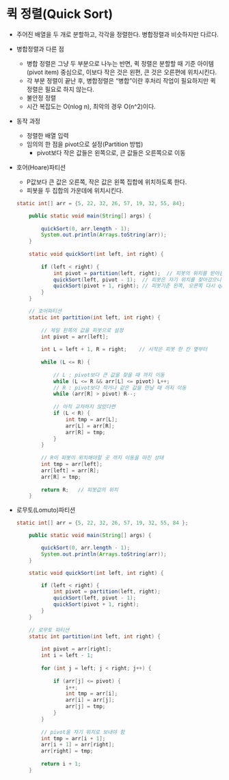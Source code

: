 # 퀵 정렬(Quick Sort)

- 주어진 배열을 두 개로 분할하고, 각각을 정렬한다.
병합정렬과 비슷하지만 다르다.

- 병합정렬과 다른 점
    - 병합 정렬은 그냥 두 부분으로 나누는 반면, 퀵 정렬은 분할할 때 기준 아이템
    (pivot item) 중심으로, 이보다 작은 것은 왼편, 큰 것은 오른편에 위치시킨다.
    - 각 부분 정렬이 끝난 후, 병합정렬은 “병합”이란 후처리 작업이 필요하지만 퀵 정렬은 필요로 하지 않는다.
    - 불안정 정렬
    - 시간 복잡도는 O(nlog n), 최악의 경우 O(n^2)이다.

- 동작 과정
    - 정렬한 배열 입력
    - 임의의 한 점을 pivot으로 설정(Partition 방법)
        - pivot보다 작은 값들은 왼쪽으로, 큰 값들은 오른쪽으로 이동

- 호어(Hoare)파티션
    - P값보다 큰 값은 오른쪽, 작은 값은 왼쪽 집합에 위치하도록 한다.
    - 피봇을 두 집합의 가운데에 위치시킨다.
    
    ```java
    static int[] arr = {5, 22, 32, 26, 57, 19, 32, 55, 84};
    
    	public static void main(String[] args) {
    		
    		quickSort(0, arr.length - 1);
    		System.out.println(Arrays.toString(arr));
    	}
    	
    	static void quickSort(int left, int right) {
    		
    		if (left < right) {
    			int pivot = partition(left, right);  // 피봇의 위치를 받아옴
    			quickSort(left, pivot - 1);  // 피봇은 자기 위치를 찾아갔으니
    			quickSort(pivot + 1, right); // 피봇기준 왼쪽, 오른쪽 다시 quickSort
    		}
    	}
    
    	// 호어파티션
    	static int partition(int left, int right) {
    		
    		// 제일 왼쪽의 값을 피봇으로 설정
    		int pivot = arr[left];
    		
    		int L = left + 1, R = right;	// 시작은 피봇 한 칸 옆부터
    		
    		while (L <= R) {
    			
    			// L : pivot보다 큰 값을 찾을 때 까지 이동
    			while (L <= R && arr[L] <= pivot) L++;
    			// R : pivot보다 작거나 같은 값을 만날 때 까지 이동
    			while (arr[R] > pivot) R--;
    			
    			// 아직 교차하지 않았다면
    			if (L < R) {
    				int tmp = arr[L];
    				arr[L] = arr[R];
    				arr[R] = tmp;
    			}
    		}
    		
    		// R이 피봇이 위치해야할 곳 까지 이동을 마친 상태
    		int tmp = arr[left];
    		arr[left] = arr[R];
    		arr[R] = tmp;
    		
    		return R;	// 피봇값의 위치
    	}
    ```
    
- 로무토(Lomuto)파티션
    
    ```java
    static int[] arr = {5, 22, 32, 26, 57, 19, 32, 55, 84 };
    
    	public static void main(String[] args) {
    
    		quickSort(0, arr.length - 1);
    		System.out.println(Arrays.toString(arr));
    	}
    
    	static void quickSort(int left, int right) {
    
    		if (left < right) {
    			int pivot = partition(left, right);
    			quickSort(left, pivot - 1);
    			quickSort(pivot + 1, right);
    		}
    	}
    	
    	// 로무토 파티션
    	static int partition(int left, int right) {
    		
    		int pivot = arr[right];
    		int i = left - 1;
    		
    		for (int j = left; j < right; j++) {
    			
    			if (arr[j] <= pivot) {
    				i++;
    				int tmp = arr[i];
    				arr[i] = arr[j];
    				arr[j] = tmp;
    			}
    		}
    		
    		// pivot을 자기 위치로 보내야 함
    		int tmp = arr[i + 1];
    		arr[i + 1] = arr[right];
    		arr[right] = tmp;
    		
    		return i + 1;
    	}
    ```
